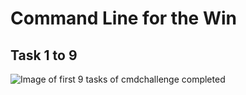 # Command Line for the Win

## Task 1 to 9
![Image of first 9 tasks of cmdchallenge completed]([./0-first_9_tasks.png](https://github.com/dannycod3r/alx-system_engineering-devops/blob/main/command_line_for_the_win/0-first_9_tasks.png)https://github.com/dannycod3r/alx-system_engineering-devops/blob/main/command_line_for_the_win/0-first_9_tasks.png)
